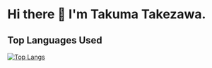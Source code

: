 # Hi there 👋 I'm Takuma Takezawa.

## Top Languages Used
[![Top Langs](https://github-readme-stats.vercel.app/api/top-langs/?username=bamboosteam&layout=compact)](https://github.com/anuraghazra/github-readme-stats)

<!--
**bamboosteam/bamboosteam** is a ✨ _special_ ✨ repository because its `README.md` (this file) appears on your GitHub profile.

Here are some ideas to get you started:

- 🔭 I’m currently working on ...
- 🌱 I’m currently learning ...
- 👯 I’m looking to collaborate on ...
- 🤔 I’m looking for help with ...
- 💬 Ask me about ...
- 📫 How to reach me: ...
- 😄 Pronouns: ...
- ⚡ Fun fact: ...
-->
